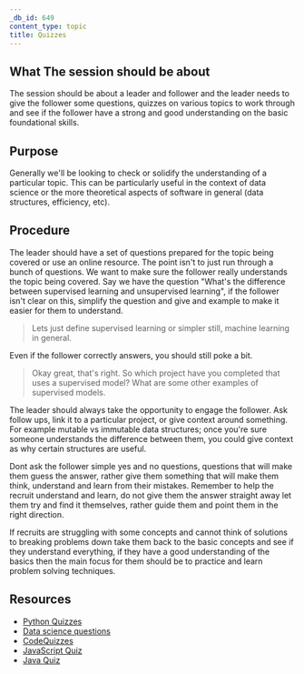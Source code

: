 ```yaml
---
_db_id: 649
content_type: topic
title: Quizzes
---
```


## What The session should be about

<!-- This type of session involves the leader and follower working through some kind of Q&A type quiz. The topic could be very basic or something more advanced. -->

The session should be about a leader and follower and the leader needs to give the follower some questions, quizzes on various topics to work through and see if the follower have a strong and good understanding on the basic foundational skills.

## Purpose

Generally we'll be looking to check or solidify the understanding of a particular topic.
This can be particularly useful in the context of data science or the more theoretical aspects of software in general (data structures, efficiency, etc).


## Procedure

The leader should have a set of questions prepared for the topic being covered or use an online resource. The point isn't to just run through a bunch of questions. We want to make sure the follower really understands the topic being covered. Say we have the question "What's the difference between supervised learning and unsupervised learning", if the follower isn't clear on this, simplify the question and give and example to make it easier for them to understand.

> Lets just define supervised learning or simpler still, machine learning in general.

Even if the follower correctly answers, you should still poke a bit.

> Okay great, that's right. So which project have you completed that uses a supervised model? What are some other examples of supervised models.

The leader should always take the opportunity to engage the follower. Ask follow ups, link it to a particular project, or give context around something. For example mutable vs immutable data structures; once you're sure someone understands the difference between them, you could give context as why certain structures are useful.

Dont ask the follower simple yes and no questions, questions that will make them guess the answer, rather give them something that will make them think, understand and learn from their mistakes. Remember to help the recruit understand and learn, do not give them the answer straight away let them try and find it themselves, rather guide them and point them in the right direction.

If recruits are struggling with some concepts and cannot think of solutions to breaking problems down take them back to the basic concepts and see if they understand everything, if they have a good understanding of the basics then the main focus for them should be to practice and learn problem solving techniques.

## Resources
- [Python Quizzes](https://realpython.com/quizzes/)
- [Data science questions](https://github.com/alexeygrigorev/data-science-interviews)
- [CodeQuizzes](https://www.codequizzes.com/)
- [JavaScript Quiz](https://www.w3schools.com/js/js_quiz.asp)
- [Java Quiz](https://www.w3schools.com/java/java_quiz.asp)  
